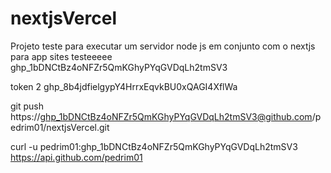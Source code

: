 # nextjsVercel

Projeto teste para executar um servidor node js em conjunto com o nextjs para app sites
testeeeee
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

token 2
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


git push https://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@github.com/pedrim01/nextjsVercel.git

curl -u pedrim01: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 https://api.github.com/pedrim01